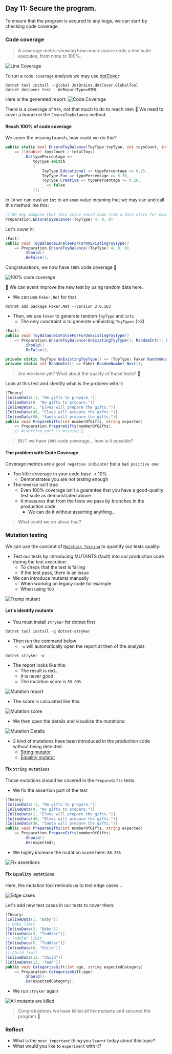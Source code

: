 ## Day 11: Secure the program.
To ensure that the program is secured to any bugs, we can start by checking code coverage.

### Code coverage
> A coverage metric showing how much source code a test suite executes, from none to 100%.

![Line Coverage](img/line-coverage.webp)

To run a `code coverage` analysis we may use [dotCover](https://www.jetbrains.com/dotcover/):

```shell
dotnet tool install --global JetBrains.dotCover.GlobalTool
dotnet dotcover test --dcReportType=HTML
```

Here is the generated report:
![Code Coverage](img/code-coverage.webp)

There is a coverage of `94%`, not that much to do to reach `100%` 🥳
We need to cover a branch in the `EnsureToyBalance` method.

#### Reach 100% of code coverage
We cover the missing branch, how could we do this?

```csharp
public static bool EnsureToyBalance(ToyType toyType, int toysCount, int totalToys)
    => ((double) toysCount / totalToys)
        .Do(typePercentage =>
            toyType switch
            {
                ToyType.Educational => typePercentage >= 0.25,
                ToyType.Fun => typePercentage >= 0.30,
                ToyType.Creative => typePercentage >= 0.20,
                _ => false
            });
```

In `C#` we can cast an `int` to an `enum` value meaning that we may use and call this method like this:

```csharp
// We may imagine that this value could come from a data store for example...
Preparation.EnsureToyBalance((ToyType) 4, 0, 0)
```

Let's cover it:

```csharp
[Fact]
public void ToyBalanceIsFalseForForUnExistingToyType()
    => Preparation.EnsureToyBalance((ToyType) 4, 0, 0)
        .Should()
        .BeFalse();
```

Congratulations, we now have `100%` code coverage 🥳

![100% code coverage](img/coverage-100.webp)

🔵 We can event improve the new test by using random data here.

- We can use `Faker.Net` for that

```shell
dotnet add package Faker.Net --version 2.0.163
```

- Then, we use `Faker` to generate random `ToyType` and `ints`
  - The only constraint is to generate unExisting `ToyTypes` (>3)

```csharp
[Fact]
public void ToyBalanceIsFalseForForUnExistingToyType()
    => Preparation.EnsureToyBalance(UnExistingToyType(), RandomInt(), RandomInt())
        .Should()
        .BeFalse();

private static ToyType UnExistingToyType() => (ToyType) Faker.RandomNumber.Next(4, int.MaxValue);
private static int RandomInt() => Faker.RandomNumber.Next();
```

> Are we done yet? What about the quality of those tests? 🤔

Look at this test and identify what is the problem with it:

```csharp
[Theory]
[InlineData(-1, "No gifts to prepare.")]
[InlineData(0, "No gifts to prepare.")]
[InlineData(1, "Elves will prepare the gifts.")]
[InlineData(49, "Elves will prepare the gifts.")]
[InlineData(50, "Santa will prepare the gifts.")]
public void PrepareGifts(int numberOfGifts, string expected)
    => Preparation.PrepareGifts(numberOfGifts);
    // Assertion part is missing 😬
```

> BUT we have `100%` code coverage... how is it possible?

#### The problem with Code Coverage
Coverage metrics are a `good negative indicator` but a `bad positive one`:
- Too little coverage in your code base -> 10%
  - Demonstrates you are not testing enough
- The reverse isn’t true
  - Even 100% coverage isn’t a guarantee that you have a good-quality test suite as demonstrated above
  - It measures that from the tests we pass by branches in the production code
    - We can do it without asserting anything...

> What could we do about that?

### Mutation testing
We can use the concept of [`Mutation Testing`](https://xtrem-tdd.netlify.app/flavours/testing/mutation-testing/) to quantify our tests quality:

- Test our tests by introducing MUTANTS (fault) into our production code during the test execution:
  - To check that the test is failing
  - If the test pass, there is an issue
- We can introduce mutants manually
  - When working on legacy code for example
  - When using `TDD`

![Trump mutant](img/mutant.webp)

#### Let's identify mutants
- You must install `stryker` for dotnet first

```shell
dotnet tool install -g dotnet-stryker
```

- Then run the command below
  - `-o` will automatically open the report at then of the analysis

```shell
dotnet stryker -o
```

- The report looks like this:
  - The result is red...
  - It is never good
  - The mutation score is `59.09%`

![Mutation report](img/mutation-report.webp)

- The score is calculated like this:

![Mutation score](img/mutation-score.webp)

- We then open the details and visualize the mutations: 

![Mutation Details](img/mutations-details.webp)

- 2 kind of mutations have been introduced in the production code without being detected
  - [String mutator](https://stryker-mutator.io/docs/mutation-testing-elements/supported-mutators/#string-literal)
  - [Equality mutator](https://stryker-mutator.io/docs/mutation-testing-elements/supported-mutators/#equality-operator)

#### Fix `String mutations`
Those mutations should be covered in the `PrepareGifts` tests.

- We fix the assertion part of the test

```csharp
[Theory]
[InlineData(-1, "No gifts to prepare.")]
[InlineData(0, "No gifts to prepare.")]
[InlineData(1, "Elves will prepare the gifts.")]
[InlineData(49, "Elves will prepare the gifts.")]
[InlineData(50, "Santa will prepare the gifts.")]
public void PrepareGifts(int numberOfGifts, string expected)
    => Preparation.PrepareGifts(numberOfGifts)
        .Should()
        .Be(expected);
```

- We highly increase the mutation score here: `86.36%`

![Fix assertions](img/fixed-string-mutation.webp)

#### Fix `Equality mutations`
Here, the mutation tool reminds us to test edge cases...

![Edge cases](img/edge-cases.webp)

Let's add new test cases in our tests to cover them:

```csharp
[Theory]
[InlineData(1, "Baby")]
// Baby limit
[InlineData(2, "Baby")]
[InlineData(3, "Toddler")]
// Toddler limit
[InlineData(5, "Toddler")]
[InlineData(6, "Child")]
// Child limit
[InlineData(12, "Child")]
[InlineData(13, "Teen")]
public void CategorizeGift(int age, string expectedCategory)
    => Preparation.CategorizeGift(age)
        .Should()
        .Be(expectedCategory);
```

- We run `stryker` again

![All mutants are killed](img/all-mutants-killed.webp)

> Congratulations we have killed all the mutants and secured the program 🥳

### Reflect
- What is the `most important` thing you `learnt` today about this topic?
- What would you like to `experiment` with it?